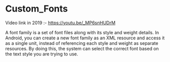 # Custom_Fonts
Video link in 2019 :- https://youtu.be/_MP6snHUDrM

A font family is a set of font files along with its style and weight details. 
In Android, you can create a new font family as an XML resource and access it as a single unit, 
instead of referencing each style and weight as separate resources. By doing this, the system can select 
the correct font based on the text style you are trying to use.

